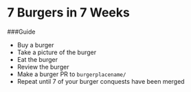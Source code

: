 7 Burgers in 7 Weeks
======

###Guide 

- Buy a burger
- Take a picture of the burger
- Eat the burger
- Review the burger
- Make a burger PR to `burgerplacename/`
- Repeat until 7 of your burger conquests have been merged 

